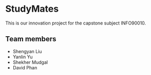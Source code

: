 # StudyMates
This is our innovation project for the capstone subject INFO90010.

## Team members
* Shengyan Liu
* Yanlin Yu
* Shekher Mudgal
* David Phan
